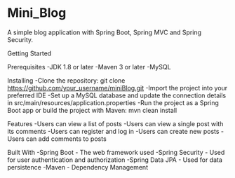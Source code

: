 # Mini_Blog

A simple blog application with Spring Boot, Spring MVC and Spring Security.


Getting Started

Prerequisites
-JDK 1.8 or later
-Maven 3 or later
-MySQL

Installing
-Clone the repository: git clone https://github.com/your_username/miniBlog.git
-Import the project into your preferred IDE
-Set up a MySQL database and update the connection details in src/main/resources/application.properties
-Run the project as a Spring Boot app or build the project with Maven: mvn clean install


Features
-Users can view a list of posts
-Users can view a single post with its comments
-Users can register and log in
-Users can create new posts
-Users can add comments to posts

Built With
-Spring Boot - The web framework used
-Spring Security - Used for user authentication and authorization
-Spring Data JPA - Used for data persistence
-Maven - Dependency Management
